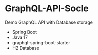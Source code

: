 # GraphQL-API-Socle
 Demo GraphQL API with Database storage

 * Spring Boot
 * Java 17
 * graphql-spring-boot-starter
 * H2 Database
